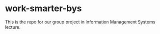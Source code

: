 # work-smarter-bys
This is the repo for our group project in Information Management Systems lecture.
